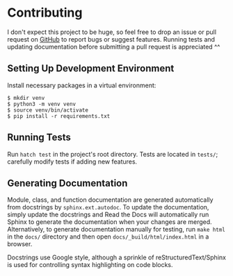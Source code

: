 # Contributing

I don't expect this project to be huge, so feel free to drop an issue or pull request on [GitHub](https://github.com/AnonymousRand/python-markdown-environments) to report bugs or suggest features. Running tests and updating documentation before submitting a pull request is appreciated ^^

## Setting Up Development Environment

Install necessary packages in a virtual environment:
```shell
$ mkdir venv
$ python3 -m venv venv
$ source venv/bin/activate
$ pip install -r requirements.txt
```

## Running Tests

Run `hatch test` in the project's root directory. Tests are located in `tests/`; carefully modify tests if adding new features.

## Generating Documentation

Module, class, and function documentation are generated automatically from docstrings by `sphinx.ext.autodoc`. To update the documentation, simply update the docstrings and Read the Docs will automatically run Sphinx to generate the documentation when your changes are merged. Alternatively, to generate documentation manually for testing, run `make html` in the `docs/` directory and then open `docs/_build/html/index.html` in a browser.

Docstrings use Google style, although a sprinkle of reStructuredText/Sphinx is used for controlling syntax highlighting on code blocks.
